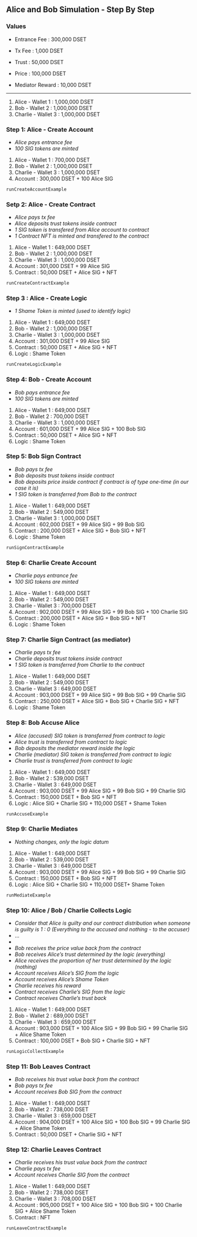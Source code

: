 ## Alice and Bob Simulation - Step By Step

### Values

- Entrance Fee : 300,000 DSET
- Tx Fee : 1,000 DSET

- Trust : 50,000 DSET
- Price : 100,000 DSET
- Mediator Reward : 10,000 DSET

-----------------------------------

1. Alice - Wallet 1 : 1,000,000 DSET
2. Bob - Wallet 2 : 1,000,000 DSET
3. Charlie - Wallet 3 : 1,000,000 DSET

### Step 1: Alice - Create Account

- *Alice pays entrance fee*
- *100 SIG tokens are minted*

1. Alice - Wallet 1 : 700,000 DSET
2. Bob - Wallet 2 : 1,000,000 DSET
3. Charlie - Wallet 3 : 1,000,000 DSET
4. Account : 300,000 DSET + 100 Alice SIG

```bash
runCreateAccountExample
```

### Setp 2: Alice - Create Contract

- *Alice pays tx fee*
- *Alice deposits trust tokens inside contract*
- *1 SIG token is transfered from Alice account to contract*
- *1 Contract NFT is minted and transfered to the contract*

1. Alice - Wallet 1 : 649,000 DSET
2. Bob - Wallet 2 : 1,000,000 DSET
3. Charlie - Wallet 3 : 1,000,000 DSET
4. Account : 301,000 DSET + 99 Alice SIG
5. Contract : 50,000 DSET + Alice SIG + NFT

```bash
runCreateContractExample
```

### Step 3 : Alice - Create Logic

- *1 Shame Token is minted (used to identify logic)*

1. Alice - Wallet 1 : 649,000 DSET
2. Bob - Wallet 2 : 1,000,000 DSET
3. Charlie - Wallet 3 : 1,000,000 DSET
4. Account : 301,000 DSET + 99 Alice SIG
5. Contract : 50,000 DSET + Alice SIG + NFT
6. Logic : Shame Token

```bash
runCreateLogicExample
```

### Step 4: Bob - Create Account

- *Bob pays entrance fee*
- *100 SIG tokens are minted*

1. Alice - Wallet 1 : 649,000 DSET
2. Bob - Wallet 2 : 700,000 DSET
3. Charlie - Wallet 3 : 1,000,000 DSET
4. Account : 601,000 DSET + 99 Alice SIG + 100 Bob SIG
5. Contract : 50,000 DSET + Alice SIG + NFT
6. Logic : Shame Token

### Step 5: Bob Sign Contract

- *Bob pays tx fee*
- *Bob deposits trust tokens inside contract*
- *Bob deposits price inside contract if contract is of type one-time (in our case it is)*
- *1 SIG token is transferred from Bob to the contract*

1. Alice - Wallet 1 : 649,000 DSET
2. Bob - Wallet 2 : 549,000 DSET
3. Charlie - Wallet 3 : 1,000,000 DSET
4. Account : 602,000 DSET + 99 Alice SIG + 99 Bob SIG
5. Contract : 200,000 DSET + Alice SIG + Bob SIG + NFT
6. Logic : Shame Token

```bash
runSignContractExample
```

### Step 6: Charlie Create Account

- *Charlie pays entrance fee*
- *100 SIG tokens are minted*

1. Alice - Wallet 1 : 649,000 DSET
2. Bob - Wallet 2 : 549,000 DSET
3. Charlie - Wallet 3 : 700,000 DSET
4. Account : 902,000 DSET + 99 Alice SIG + 99 Bob SIG + 100 Charlie SIG
5. Contract : 200,000 DSET + Alice SIG + Bob SIG + NFT
6. Logic : Shame Token

### Step 7: Charlie Sign Contract (as mediator)

- *Charlie pays tx fee*
- *Charlie deposits trust tokens inside contract*
- *1 SIG token is transferred from Charlie to the contract*

1. Alice - Wallet 1 : 649,000 DSET
2. Bob - Wallet 2 : 549,000 DSET
3. Charlie - Wallet 3 : 649,000 DSET
4. Account : 903,000 DSET + 99 Alice SIG + 99 Bob SIG + 99 Charlie SIG
5. Contract : 250,000 DSET + Alice SIG + Bob SIG + Charlie SIG + NFT
6. Logic : Shame Token

### Step 8: Bob Accuse Alice

- *Alice (accused) SIG token is transferred from contract to logic*
- *Alice trust is transferred from contract to logic*
- *Bob deposits the mediator reward inside the logic*
- *Charlie (mediator) SIG token is transferred from contract to logic*
- *Charlie trust is transferred from contract to logic*

1. Alice - Wallet 1 : 649,000 DSET
2. Bob - Wallet 2 : 539,000 DSET
3. Charlie - Wallet 3 : 649,000 DSET
4. Account : 903,000 DSET + 99 Alice SIG + 99 Bob SIG + 99 Charlie SIG
5. Contract : 150,000 DSET + Bob SIG + NFT
6. Logic : Alice SIG  + Charlie SIG  + 110,000 DSET + Shame Token

```bash
runAccuseExample
```

### Step 9: Charlie Mediates

- *Nothing changes, only the logic datum*

1. Alice - Wallet 1 : 649,000 DSET
2. Bob - Wallet 2 : 539,000 DSET
3. Charlie - Wallet 3 : 649,000 DSET
4. Account : 903,000 DSET + 99 Alice SIG + 99 Bob SIG + 99 Charlie SIG
5. Contract : 150,000 DSET + Bob SIG + NFT
6. Logic : Alice SIG  + Charlie SIG  + 110,000 DSET+ Shame Token

```bash
runMediateExample
```

### Step 10: Alice / Bob / Charlie Collects Logic

- *Consider that Alice is guilty and our contract distribution when someone is guilty is 1 : 0 (Everything to the accused and nothing - to the accuser)*
- …
- 
- *Bob receives the price value back from the contract*
- *Bob receives Alice’s trust determined by the logic (everything)*
- *Alice receives the proportion of her trust determined by the logic (nothing)*
- *Account receives Alice’s SIG from the logic*
- *Account receives Alice’s Shame Token*
- *Charlie receives his reward*
- *Contract receives Charlie’s SIG from the logic*
- *Contract receives Charlie’s trust back*

1. Alice - Wallet 1 : 649,000 DSET
2. Bob - Wallet 2 : 689,000 DSET
3. Charlie - Wallet 3 : 659,000 DSET
4. Account : 903,000 DSET + 100 Alice SIG + 99 Bob SIG + 99 Charlie SIG + Alice Shame Token
5. Contract : 100,000 DSET + Bob SIG + Charlie SIG + NFT

```bash
runLogicCollectExample
```

### Step 11: Bob Leaves Contract

- *Bob receives his trust value back from the contract*
- *Bob pays tx fee*
- *Account receives Bob SIG from the contract*

1. Alice - Wallet 1 : 649,000 DSET
2. Bob - Wallet 2 : 738,000 DSET
3. Charlie - Wallet 3 : 659,000 DSET
4. Account : 904,000 DSET + 100 Alice SIG + 100 Bob SIG + 99 Charlie SIG + Alice Shame Token
5. Contract : 50,000 DSET  + Charlie SIG + NFT

### Step 12: Charlie Leaves Contract

- *Charlie receives his trust value back from the contract*
- *Charlie pays tx fee*
- *Account receives Charlie SIG from the contract*

1. Alice - Wallet 1 : 649,000 DSET
2. Bob - Wallet 2 : 738,000 DSET
3. Charlie - Wallet 3 : 708,000 DSET
4. Account : 905,000 DSET + 100 Alice SIG + 100 Bob SIG + 100 Charlie SIG + Alice Shame Token
5. Contract : NFT

```bash
runLeaveContractExample
```